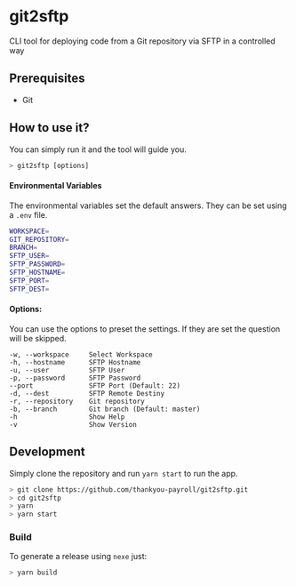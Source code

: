 # git2sftp

CLI tool for deploying code from a Git repository via SFTP in a controlled way

## Prerequisites

- Git

## How to use it?

You can simply run it and the tool will guide you.

```bash
> git2sftp [options]
```

#### Environmental Variables

The environmental variables set the default answers. They can be set using a
`.env` file.

```bash
WORKSPACE=
GIT_REPOSITORY=
BRANCH=
SFTP_USER=
SFTP_PASSWORD=
SFTP_HOSTNAME=
SFTP_PORT=
SFTP_DEST=
```

#### Options:

You can use the options to preset the settings. If they are set the question
will be skipped.

```
-w, --workspace     Select Workspace
-h, --hostname      SFTP Hostname
-u, --user          SFTP User
-p, --password      SFTP Password
--port              SFTP Port (Default: 22)
-d, --dest          SFTP Remote Destiny
-r, --repository    Git repository
-b, --branch        Git branch (Default: master)
-h                  Show Help
-v                  Show Version
```

## Development

Simply clone the repository and run `yarn start` to run the app.

```bash
> git clone https://github.com/thankyou-payroll/git2sftp.git
> cd git2sftp
> yarn
> yarn start
```

### Build

To generate a release using `nexe` just:

```bash
> yarn build
```
